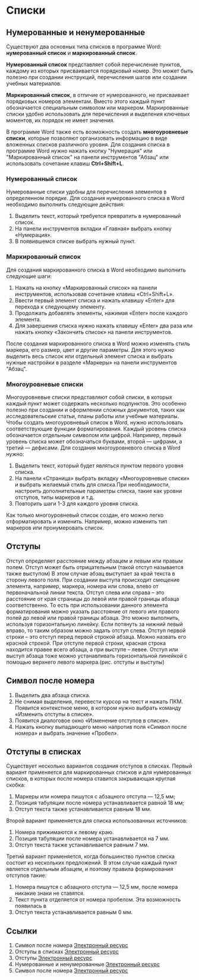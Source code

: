 # Списки

## Нумерованные и ненумерованные

Существуют два основных типа списков в программе Word: **нумерованный список** и
**маркированный список**.

**Нумерованный список** представляет собой перечисление пунктов,
каждому из которых присваивается порядковый номер. 
Это может быть полезно при создании инструкций, перечисления шагов или создании
учебных материалов.

**Маркированный список**, в отличие от нумерованного, не присваивает порядковых 
номеров элементам.
Вместо этого каждый пункт обозначается специальным символом или маркером.
Маркированные списки удобно использовать для перечисления и выделения ключевых
моментов, их порядок не имеет значения.

В программе Word также есть возможность создать **многоуровневые списки**,
которые позволяют организовать информацию в виде вложенных списков различного
уровня.
Для создания списка в программе Word нужно нажать кнопку "Нумерация"
или "Маркированный список" на панели инструментов "Абзац" или
использовать сочетание клавиш **Ctrl+Shift+L**.

### Нумерованный список

Нумерованные списки удобны для перечисления элементов в определенном порядке.
Для создания нумерованного списка в Word необходимо выполнить следующие 
действия:

1. Выделить текст, который требуется превратить в нумерованный список.
2. На панели инструментов вкладки «Главная» выбрать кнопку «Нумерация».
3. В появившемся списке выбрать нужный пункт.

### Маркированный список

Для создания маркированного списка в Word необходимо выполнить следующие шаги:

1. Нажать на кнопку «Маркированный список» на панели инструментов, 
    использовав сочетание клавиш «Ctrl+Shift+L».
2. Ввести первый элемент списка и нажать клавишу «Enter» для перехода к 
    следующему элементу.
3. Продолжать добавлять элементы, нажимая «Enter» после каждого элемента.
4. Для завершения списка нужно нажать клавишу «Enter» два раза или нажать 
    кнопку «Закончить список» на панели инструментов.

После создания маркированного списка в Word можно изменять стиль маркера, его 
размер, цвет и другие параметры. 
Для этого нужно выделить весь список или отдельный элемент списка и выбрать 
нужные настройки в разделе «Маркеры» на панели инструментов "Абзац".

### Многоуровневые списки

Многоуровневые списки представляют собой списки, в которых каждый пункт может 
содержать несколько подпунктов. 
Это особенно полезно при создании и оформлении сложных документов,
таких как исследовательские статьи, планы работы или учебные материалы.
Чтобы создать многоуровневый список в Word, нужно использовать соответствующие 
функции форматирования. 
Каждый уровень списка обозначается отдельным символом или цифрой. Например, 
первый уровень списка может обозначаться буквами, второй — цифрами, а третий — 
дефисами.
Для создания многоуровневого списка в Word нужно:

1. Выделить текст, который будет являться пунктом первого уровня списка.
2. На панели «Страница» выбрать вкладку «Многоуровневые списки» и выбрать 
    желаемый стиль для списка.При необходимости, настроить дополнительные 
    параметры списка, такие как уровни отступов, типы маркеров и т.д.
3. Повторить шаги 1-3 для каждого уровня списка.

Как только многоуровневый список создан, его можно легко отформатировать и 
изменить. 
Например, можно изменить тип маркеров или пронумеровать список.

## Отступы

Отступ определяет расстояние между абзацем и левым или правым полем. 
Отступ может быть отрицательным (такой отступ называется также выступом)
В этом случае абзац выступает за край текста в сторону левого поля. 
При создании выступа происходит смещение элемента, например, маркера, номера 
или слова, влево от первоначальной линии текста.
Отступ слева или справа – это расстояние от края страницы до левой или правой 
границы абзаца соответственно. 
То есть при использовании данного элемента форматирования можно указать 
расстояние от левого или правого полей до левой или правой границы абзаца. 
Это можно выполнить, используя горизонтальную линейку. 
Если потянуть за нижний левый вправо, то таким образом можно задать отступ 
слева.
Отступ первой строки – это отступ перед первой строкой абзаца. 
Можно назвать его красной строкой. 
При отступе первой строки, красная строка находится правее всего абзаца, 
а при выступе – левее. 
Отступ или выступ абзаца тоже можно устанавливать горизонтальной линейкой 
с помощью верхнего левого маркера.(рис. отступы и выступы)

## Символ после номера

1.	Выделить два абзаца списка.
2.	Не снимая выделения, перевести курсор на текст и нажать ПКМ. 
    Появится контекстное меню, в котором нужно выбрать команду «Изменить 
    отступы в списке».
3.	Появится диалоговое окно «Изменение отступов в списке».
4.	Нажать кнопку выпадающего меню напротив поля «Символ после номера» 
    и выбрать значение «Пробел».
    
## Отступы в списках

Существует несколько вариантов создания отступов в списках.
Первый вариант применяется для маркированных списков и для нумерованных 
списков, в которых после номера ставится закрывающая круглая скобка:

1. Маркеры или номера пишутся с абзацного отступа — 12,5 мм;
2. Позиция табуляции после номера устанавливается равной 18 мм;
3. Отступ текста также устанавливается равным 18 мм.

Второй вариант применяется для списка использованных источников:

1. Номера прижимаются к левому краю.
2. Позиция табуляции после номера устанавливается на 7 мм.
3. Отступ текста также устанавливается равным 7 мм.

Третий вариант применяется, когда большинство пунктов списка состоит 
из нескольких предложений. В этом случае каждый пункт является отдельным 
абзацем, и поэтому правила формирования отступов такие:

1. Номера пишутся с абзацного отступа — 12,5 мм, после номера никакие 
    знаки не ставятся.
2. Текст пункта отделяется от номера пробелом. Эта возможность появилась в
3. Отступ текста устанавливается равным 0 мм.

## Ссылки

1. Символ после номера
[Электронный ресурс](https://uchet-jkh.ru/i/kakie-byvayut-spiski-v-word/)
2. Отступы в списках
[Электронный ресурс](http://ifn.kemsu.ru/edu_materials_ict/NIT1/word/management.htm)
3. Отступы
[Электронный ресурс](https://videouroki.net/video/39-formatirovanie-abzacev-stilevoe-formatirovanie.html)
4. Нумерованные и ненумерованные
[Электронный ресурс](https://studfile.net/preview/2591533/page:11/)
5. Символ после номера
[Электронный ресурс](https://prooffice24.ru/the-number-in-the-list/)
